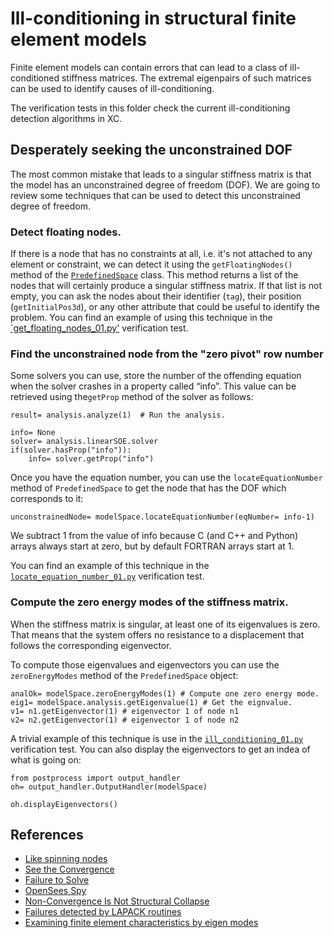 # Ill-conditioning in structural finite element models

Finite element models can contain errors that can lead to a class of ill-conditioned stiffness matrices. The extremal eigenpairs of such matrices can be used to identify causes of ill-conditioning.

The verification tests in this folder check the current ill-conditioning detection algorithms in XC.


## Desperately seeking the unconstrained DOF
The most common mistake that leads to a singular stiffness matrix is that the model has an unconstrained degree of freedom (DOF). We are going to review some techniques that can be used to detect this unconstrained degree of freedom.

### Detect floating nodes.
If there is a node that has no constraints at all, i.e. it's not attached to any element or constraint, we can detect it using the `getFloatingNodes()` method of the [`PredefinedSpace`](https://github.com/xcfem/xc/blob/master/python_modules/model/predefined_spaces.py) class. This method returns a list of the nodes that will certainly produce a singular stiffness matrix. If that list is not empty, you can ask the nodes about their identifier (`tag`), their position (`getInitialPos3d`), or any other attribute that could be useful to identify the problem. You can find an example of using this technique in the [`get_floating_nodes_01.py'](https://github.com/xcfem/xc/blob/master/verif/tests/solution/ill_conditioning/get_floating_nodes_01.py) verification test.


### Find the unconstrained node from the "zero pivot" row number
Some solvers you can use, store the number of the offending equation when the solver crashes in a property called “info”. This value can be retrieved using the`getProp` method of the solver as follows:

```
result= analysis.analyze(1)  # Run the analysis.

info= None
solver= analysis.linearSOE.solver
if(solver.hasProp("info")):
    info= solver.getProp("info")
```
Once you have the equation number, you can use the `locateEquationNumber` method of `PredefinedSpace` to get the node that has the DOF which corresponds to it:

```
unconstrainedNode= modelSpace.locateEquationNumber(eqNumber= info-1)
```

We subtract 1 from the value of info because C (and C++ and Python) arrays always start at zero, but by default FORTRAN arrays start at 1.

You can find an example of this technique in the [`locate_equation_number_01.py`](https://github.com/xcfem/xc/blob/master/verif/tests/solution/ill_conditioning/locate_equation_number_01.py) verification test.

### Compute the zero energy modes of the stiffness matrix.
When the stiffness matrix is singular, at least one of its eigenvalues is zero. That means that the system offers no resistance to a displacement that follows the corresponding eigenvector.

To compute those eigenvalues and eigenvectors you can use the `zeroEnergyModes` method of the `PredefinedSpace` object:

```
analOk= modelSpace.zeroEnergyModes(1) # Compute one zero energy mode.
eig1= modelSpace.analysis.getEigenvalue(1) # Get the eignvalue.
v1= n1.getEigenvector(1) # eigenvector 1 of node n1
v2= n2.getEigenvector(1) # eigenvector 1 of node n2
```

A trivial example of this technique is use in the [`ill_conditioning_01.py`](https://github.com/xcfem/xc/blob/master/verif/tests/solution/ill_conditioning/ill_conditioning_01.py) verification test. You can also display the eigenvectors to get an indea of what is going on:

```
from postprocess import output_handler
oh= output_handler.OutputHandler(modelSpace)

oh.displayEigenvectors()

```

## References

 - [Like spinning nodes](https://portwooddigital.com/2021/09/19/like-spinning-nodes)
 - [See the Convergence](https://portwooddigital.com/2022/01/24/see-the-convergence/)
 - [Failure to Solve](https://portwooddigital.com/2021/09/12/failure-to-solve)
 - [OpenSees Spy](https://portwooddigital.com/2022/03/13/opensees-spy)
 - [Non-Convergence Is Not Structural Collapse](https://portwooddigital.com/2022/03/20/non-convergence-is-not-structural-collapse/)
 - [Failures detected by LAPACK routines](https://www.netlib.org/lapack/lug/node136.html)
 - [Examining finite element characteristics by eigen modes](http://www.visualfea.com/manual-cbt/chapter/05_02chap.htm)

